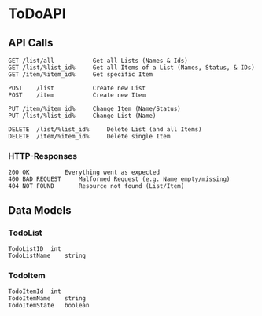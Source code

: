 # ToDoAPI 
## API Calls 
```
GET	/list/all			Get all Lists (Names & Ids)
GET	/list/%list_id%		Get all Items of a List (Names, Status, & IDs)
GET	/item/%item_id%		Get specific Item

POST	/list			Create new List
POST	/item			Create new Item
	
PUT	/item/%item_id%		Change Item (Name/Status)	
PUT	/list/%list_id%		Change List (Name)

DELETE	/list/%list_id%		Delete List (and all Items)
DELETE	/item/%item_id%		Delete single Item
```
### HTTP-Responses
```
200 OK 			Everything went as expected
400 BAD REQUEST 	Malformed Request (e.g. Name empty/missing)
404 NOT FOUND		Resource not found (List/Item)
``` 

## Data Models
### TodoList
```
TodoListID	int	
TodoListName	string
```
### TodoItem 
``` 
TodoItemId	int
TodoItemName	string
TodoItemState	boolean
```

